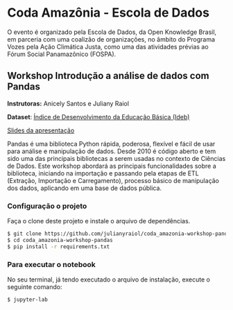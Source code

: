 # Coda Amazônia - Escola de Dados

O evento é organizado pela Escola de Dados, da Open Knowledge Brasil, em parceria com uma coalizão de organizações, no âmbito do Programa Vozes pela Ação Climática Justa, como uma das atividades prévias ao Fórum Social Panamazônico (FOSPA).

## Workshop Introdução a análise de dados com Pandas

**Instrutoras:** Anicely Santos e Juliany Raiol

**Dataset**: [Índice de Desenvolvimento da Educação Básica (Ideb)](https://basedosdados.org/dataset/br-inep-ideb?bdm_table=municipio)

[Slides da apresentação](https://docs.google.com/presentation/d/1sTHbwhNV82DyEFqZHTpjJZDP8gAPY4oOMzOkKfHQre8/edit?usp=sharing)

Pandas é uma biblioteca Python rápida, poderosa, flexível e fácil de usar para análise e manipulação de dados. Desde 2010 é código aberto e tem sido uma das principais bibliotecas a serem usadas no contexto de Ciências de Dados. Este workshop abordará as principais funcionalidades sobre a biblioteca, iniciando na importação e passando pela etapas de ETL (Extração, Importação e Carregamento), processo básico de manipulação dos dados, aplicando em uma base de dados pública.

### Configuração o projeto

Faça o clone deste projeto e instale o arquivo de dependências.

```bash
$ git clone https://github.com/julianyraiol/coda_amazonia-workshop-pandas.git
$ cd coda_amazonia-workshop-pandas
$ pip install -r requirements.txt
```

### Para executar o notebook

No seu terminal, já tendo executado o arquivo de instalação, execute o seguinte comando:

```bash
$ jupyter-lab
```

  
